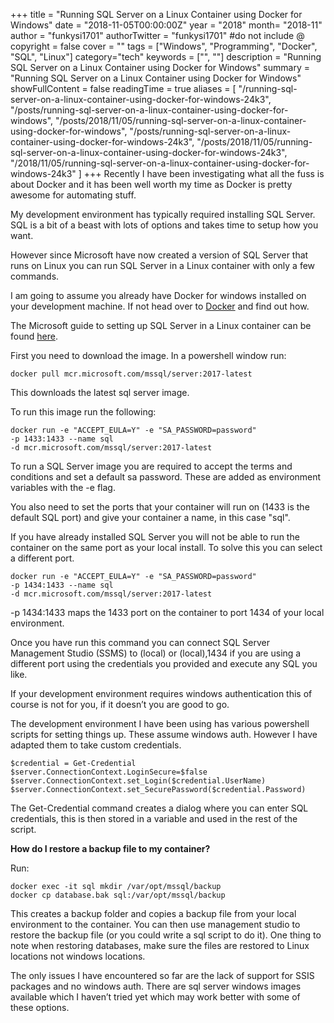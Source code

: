 +++
title = "Running SQL Server on a Linux Container using Docker for Windows"
date = "2018-11-05T00:00:00Z"
year = "2018"
month= "2018-11"
author = "funkysi1701"
authorTwitter = "funkysi1701" #do not include @
copyright = false
cover = ""
tags = ["Windows", "Programming", "Docker", "SQL", "Linux"]
category="tech"
keywords = ["", ""]
description = "Running SQL Server on a Linux Container using Docker for Windows"
summary = "Running SQL Server on a Linux Container using Docker for Windows"
showFullContent = false
readingTime = true
aliases = [
    "/running-sql-server-on-a-linux-container-using-docker-for-windows-24k3",
    "/posts/running-sql-server-on-a-linux-container-using-docker-for-windows",
    "/posts/2018/11/05/running-sql-server-on-a-linux-container-using-docker-for-windows",
    "/posts/running-sql-server-on-a-linux-container-using-docker-for-windows-24k3",
    "/posts/2018/11/05/running-sql-server-on-a-linux-container-using-docker-for-windows-24k3",
    "/2018/11/05/running-sql-server-on-a-linux-container-using-docker-for-windows-24k3"
]
+++
Recently I have been investigating what all the fuss is about Docker and it has been well worth my time as Docker is pretty awesome for automating stuff.

My development environment has typically required installing SQL Server. SQL is a bit of a beast with lots of options and takes time to setup how you want.

However since Microsoft have now created a version of SQL Server that runs on Linux you can run SQL Server in a Linux container with only a few commands. 

I am going to assume you already have Docker for windows installed on your development machine. If not head over to [Docker](https://docs.docker.com/docker-for-windows/install/#where-to-go-next) and find out how. 

The Microsoft guide to setting up SQL Server in a Linux container can be found [here](https://docs.microsoft.com/en-us/sql/linux/quickstart-install-connect-docker?view=sql-server-2017). 

First you need to download the image. In a powershell window run:

```
docker pull mcr.microsoft.com/mssql/server:2017-latest
```
This downloads the latest sql server image.

To run this image run the following:

```
docker run -e "ACCEPT_EULA=Y" -e "SA_PASSWORD=password"
-p 1433:1433 --name sql
-d mcr.microsoft.com/mssql/server:2017-latest
```

To run a SQL Server image you are required to accept the terms and conditions and set a default sa password. These are added as environment variables with the -e flag.

You also need to set the ports that your container will run on (1433 is the default SQL port) and give your container a name, in this case "sql".

If you have already installed SQL Server you will not be able to run the container on the same port as your local install. To solve this you can select a different port.

```
docker run -e "ACCEPT_EULA=Y" -e "SA_PASSWORD=password" 
-p 1434:1433 --name sql
-d mcr.microsoft.com/mssql/server:2017-latest
```

-p 1434:1433 maps the 1433 port on the container to port 1434 of your local environment.

Once you have run this command you can connect SQL Server Management Studio (SSMS) to (local) or (local),1434 if you are using a different port using the credentials you provided and execute any SQL you like.

If your development environment requires windows authentication this of course is not for you, if it doesn’t you are good to go.

The development environment I have been using has various powershell scripts for setting things up. These assume windows auth. However I have adapted them to take custom credentials.

```
$credential = Get-Credential $server.ConnectionContext.LoginSecure=$false 
$server.ConnectionContext.set_Login($credential.UserName) 
$server.ConnectionContext.set_SecurePassword($credential.Password)
```

The Get-Credential command creates a dialog where you can enter SQL credentials, this is then stored in a variable and used in the rest of the script.

**How do I restore a backup file to my container?**

Run:

```
docker exec -it sql mkdir /var/opt/mssql/backup
docker cp database.bak sql:/var/opt/mssql/backup
```

This creates a backup folder and copies a backup file from your local environment to the container. You can then use management studio to restore the backup file (or you could write a sql script to do it). One thing to note when restoring databases, make sure the files are restored to Linux locations not windows locations.

The only issues I have encountered so far are the lack of support for SSIS packages and no windows auth. There are sql server windows images available which I haven’t tried yet which may work better with some of these options.